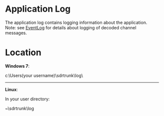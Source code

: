 # Application Log #

The application log contains logging information about the application.  Note: see [EventLog](EventLog.md) for details about logging of decoded channel messages.

# Location #

**Windows 7**:

c:\Users\(your username)\sdrtrunk\log\


---


**Linux**:

In your user directory:

~\sdrtrunk\log